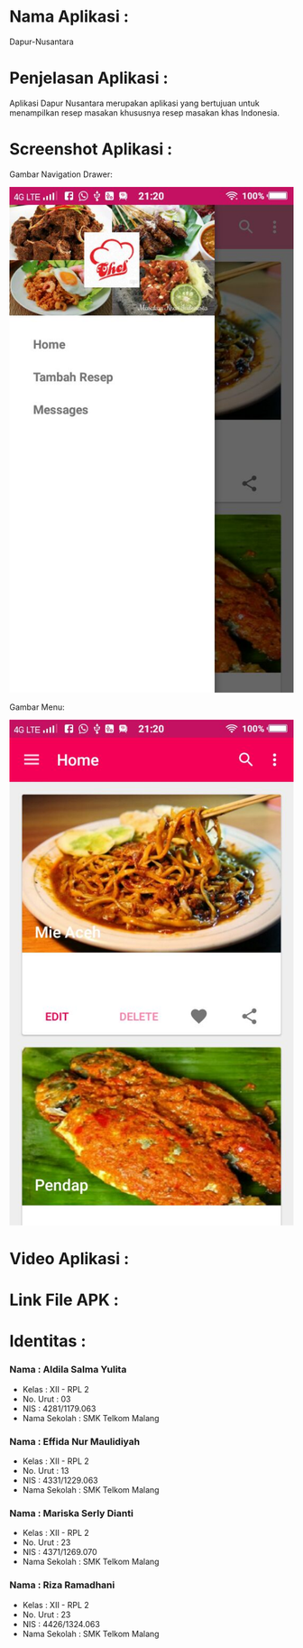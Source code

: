 # Nama Aplikasi : 
Dapur-Nusantara

# Penjelasan Aplikasi : 
Aplikasi Dapur Nusantara merupakan aplikasi yang bertujuan untuk menampilkan resep masakan khususnya resep masakan khas Indonesia. 

# Screenshot Aplikasi :
Gambar Navigation Drawer: 

![alt text](https://github.com/aldilasalma/Dapur-Nusantara/blob/master/1.jpeg "Navigasi")

Gambar Menu: 

![alt text](https://github.com/aldilasalma/Dapur-Nusantara/blob/master/2.jpeg "Menu")

# Video Aplikasi :

# Link File APK :

# Identitas :

### Nama : Aldila Salma Yulita
+ Kelas : XII - RPL 2
+ No. Urut : 03
+ NIS : 4281/1179.063
+ Nama Sekolah : SMK Telkom Malang

### Nama : Effida Nur Maulidiyah
+ Kelas : XII - RPL 2
+ No. Urut : 13
+ NIS : 4331/1229.063
+ Nama Sekolah : SMK Telkom Malang

### Nama : Mariska Serly Dianti
+ Kelas : XII - RPL 2
+ No. Urut : 23
+ NIS : 4371/1269.070
+ Nama Sekolah : SMK Telkom Malang

### Nama : Riza Ramadhani
+ Kelas : XII - RPL 2
+ No. Urut : 23
+ NIS : 4426/1324.063
+ Nama Sekolah : SMK Telkom Malang

